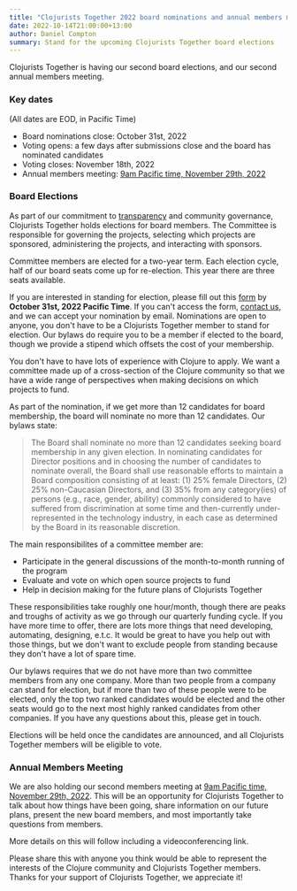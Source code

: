 ```yaml
---
title: "Clojurists Together 2022 board nominations and annual members meeting"
date: 2022-10-14T21:00:00+13:00
author: Daniel Compton
summary: Stand for the upcoming Clojurists Together board elections
---
```


Clojurists Together is having our second board elections, and our second annual members meeting.

### Key dates

(All dates are EOD, in Pacific Time)

* Board nominations close: October 31st, 2022
* Voting opens: a few days after submissions close and the board has nominated candidates
* Voting closes: November 18th, 2022
* Annual members meeting: [9am Pacific time, November 29th, 2022](https://www.timeanddate.com/worldclock/fixedtime.html?msg=Clojurists+Together+members+meeting&iso=20221129T09&p1=224&ah=1)

### Board Elections

As part of our commitment to [transparency](/transparency/) and community governance, Clojurists Together holds elections for board members. The Committee is responsible for governing the projects, selecting which projects are sponsored, administering the projects, and interacting with sponsors.

Committee members are elected for a two-year term. Each election cycle, half of our board seats come up for re-election. This year there are three seats available.

If you are interested in standing for election, please fill out this [form](https://docs.google.com/forms/d/e/1FAIpQLSd08O4XVHiDl2P2ZsZKvigFj4wwSKRRS7970h69ED9rSozKsQ/viewform) by **October 31st, 2022 Pacific Time**. If you can't access the form, [contact us](/contact/), and we can accept your nomination by email. Nominations are open to anyone, you don't have to be a Clojurists Together member to stand for election. Our bylaws do require you to be a member if elected to the board, though we provide a stipend which offsets the cost of your membership.

You don't have to have lots of experience with Clojure to apply. We want a committee made up of a cross-section of the Clojure community so that we have a wide range of perspectives when making decisions on which projects to fund.

As part of the nomination, if we get more than 12 candidates for board membership, the board will nominate no more than 12 candidates. Our bylaws state:

> The Board shall nominate no more than 12 candidates seeking board membership in any given election. In nominating candidates for Director positions and in choosing the number of candidates to nominate overall, the Board shall use reasonable efforts to maintain a Board composition consisting of at least: (1) 25% female Directors, (2) 25% non-Caucasian Directors, and (3) 35% from any category(ies) of persons (e.g., race, gender, ability) commonly considered to have suffered from discrimination at some time and then-currently under-represented in the technology industry, in each case as determined by the Board in its reasonable discretion.

The main responsibilites of a committee member are:

* Participate in the general discussions of the month-to-month running of the program
* Evaluate and vote on which open source projects to fund
* Help in decision making for the future plans of Clojurists Together

These responsibilities take roughly one hour/month, though there are peaks and troughs of activity as we go through our quarterly funding cycle. If you have more time to offer, there are lots more things that need developing, automating, designing, e.t.c. It would be great to have you help out with those things, but we don't want to exclude people from standing because they don't have a lot of spare time.

Our bylaws requires that we do not have more than two committee members from any one company. More than two people from a company can stand for election, but if more than two of these people were to be elected, only the top two ranked candidates would be elected and the other seats would go to the next most highly ranked candidates from other companies. If you have any questions about this, please get in touch.

Elections will be held once the candidates are announced, and all Clojurists Together members will be eligible to vote.

### Annual Members Meeting

We are also holding our second members meeting at [9am Pacific time, November 29th, 2022](https://www.timeanddate.com/worldclock/fixedtime.html?msg=Clojurists+Together+members+meeting&iso=20221129T09&p1=224&ah=1). This will be an opportunity for Clojurists Together to talk about how things have been going, share information on our future plans, present the new board members, and most importantly take questions from members.

More details on this will follow including a videoconferencing link.

Please share this with anyone you think would be able to represent the interests of the Clojure community and Clojurists Together members. Thanks for your support of Clojurists Together, we appreciate it!
